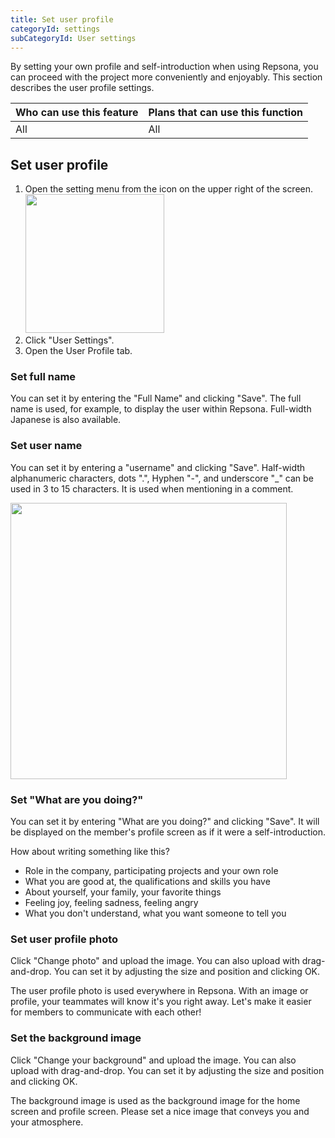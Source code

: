 ```yaml
---
title: Set user profile
categoryId: settings
subCategoryId: User settings
---
```


By setting your own profile and self-introduction when using Repsona, you can proceed with the project more conveniently and enjoyably. This section describes the user profile settings.

|Who can use this feature|Plans that can use this function|
|---|---|
|All|All|

## Set user profile

1. Open the setting menu from the icon on the upper right of the screen.<br><img src="/images/help/menu-button.png" width="222">
2. Click "User Settings".
3. Open the User Profile tab.

### Set full name

You can set it by entering the "Full Name" and clicking "Save". The full name is used, for example, to display the user within Repsona. Full-width Japanese is also available.

### Set user name

You can set it by entering a "username" and clicking "Save". Half-width alphanumeric characters, dots ".", Hyphen "-", and underscore "_" can be used in 3 to 15 characters. It is used when mentioning in a comment.

<img src="/images/help/mention.png" width="442">

### Set "What are you doing?"

You can set it by entering "What are you doing?" and clicking "Save". It will be displayed on the member's profile screen as if it were a self-introduction.

How about writing something like this?

- Role in the company, participating projects and your own role
- What you are good at, the qualifications and skills you have
- About yourself, your family, your favorite things
- Feeling joy, feeling sadness, feeling angry
- What you don't understand, what you want someone to tell you

### Set user profile photo

Click "Change photo" and upload the image. You can also upload with drag-and-drop. You can set it by adjusting the size and position and clicking OK.

The user profile photo is used everywhere in Repsona. With an image or profile, your teammates will know it's you right away. Let's make it easier for members to communicate with each other!

### Set the background image

Click "Change your background" and upload the image. You can also upload with drag-and-drop. You can set it by adjusting the size and position and clicking OK.

The background image is used as the background image for the home screen and profile screen. Please set a nice image that conveys you and your atmosphere.
